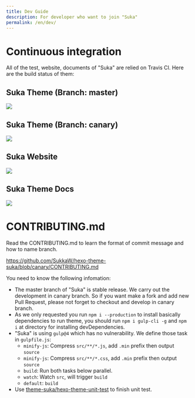 ```yaml
---
title: Dev Guide
description: For developer who want to join "Suka"
permalink: /en/dev/
---
```


# Continuous integration

All of the test, website, documents of "Suka" are relied on Travis CI.
Here are the build status of them:

## Suka Theme (Branch: master)

[![](https://travis-ci.org/SukkaW/hexo-theme-suka.svg?branch=master)](https://travis-ci.org/SukkaW/hexo-theme-suka)

## Suka Theme (Branch: canary)

[![](https://travis-ci.org/SukkaW/hexo-theme-suka.svg?branch=canary)](https://travis-ci.org/SukkaW/hexo-theme-suka)

## Suka Website

[![](https://travis-ci.org/theme-suka/theme-suka.github.io.svg?branch=raw)](https://travis-ci.org/theme-suka/theme-suka.github.io)

## Suka Theme Docs

[![](https://travis-ci.org/theme-suka/docs.svg?branch=master)](https://travis-ci.org/theme-suka/docs)

# CONTRIBUTING.md

Read the CONTRIBUTING.md to learn the format of commit message and how to name branch.

https://github.com/SukkaW/hexo-theme-suka/blob/canary/CONTRIBUTING.md

You need to know the following infomation:

- The master branch of "Suka" is stable release. We carry out the development in canary branch. So if you want make a fork and add new Pull Request, please not forget to checkout and develop in canary branch.
- As we only requested you run `npm i --production` to install basically dependencies to run theme, you should run `npm i gulp-cli -g` and `npm i` at directory for installing devDependencies.
- "Suka" is using `gulp@4` which has no vulnerability. We define those task in `gulpfile.js`:
  - `minify-js`: Compress `src/**/*.js`, add `.min` prefix then output `source`
  - `minify-js`: Compress `src/**/*.css`, add `.min` prefix then output `source`
  - `build`: Run both tasks below parallel.
  - `watch`: Watch `src`, will trigger `build`
  - `default`: `build`
- Use [theme-suka/hexo-theme-unit-test](https://github.com/theme-suka/hexo-theme-unit-test) to finish unit test.